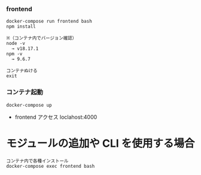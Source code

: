 ### frontend

```
docker-compose run frontend bash
npm install

※（コンテナ内でバージョン確認）
node -v
  → v18.17.1
npm -v
  → 9.6.7

コンテナぬける
exit
```

### コンテナ起動

```
docker-compose up
```

- frontend アクセス
  loclahost:4000

# モジュールの追加や CLI を使用する場合

```
コンテナ内で各種インストール
docker-compose exec frontend bash
```
